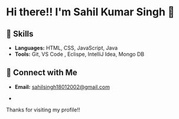 # Hi there!! I'm Sahil Kumar Singh 👋

## 🌱 Skills 

- **Languages:**  HTML, CSS, JavaScript, Java 
- **Tools:** Git, VS Code , Eclispe, IntelliJ Idea, Mongo DB
 
## 🔗 Connect with Me

- **Email:** sahilsingh18012002@gmail.com

- 
Thanks for visiting my profile!! 
